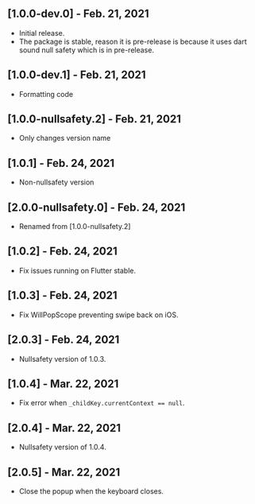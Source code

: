 ## [1.0.0-dev.0] - Feb. 21, 2021

* Initial release.
* The package is stable, reason it is pre-release is because it uses dart sound null safety which is in pre-release.

## [1.0.0-dev.1] - Feb. 21, 2021

* Formatting code

## [1.0.0-nullsafety.2] - Feb. 21, 2021

* Only changes version name

## [1.0.1] - Feb. 24, 2021

* Non-nullsafety version

## [2.0.0-nullsafety.0] - Feb. 24, 2021
* Renamed from [1.0.0-nullsafety.2]

## [1.0.2] - Feb. 24, 2021

* Fix issues running on Flutter stable.

## [1.0.3] - Feb. 24, 2021

* Fix WillPopScope preventing swipe back on iOS.

## [2.0.3] - Feb. 24, 2021

* Nullsafety version of 1.0.3.

## [1.0.4] - Mar. 22, 2021

* Fix error when `_childKey.currentContext == null`.

## [2.0.4] - Mar. 22, 2021

* Nullsafety version of 1.0.4.

## [2.0.5] - Mar. 22, 2021

* Close the popup when the keyboard closes.
